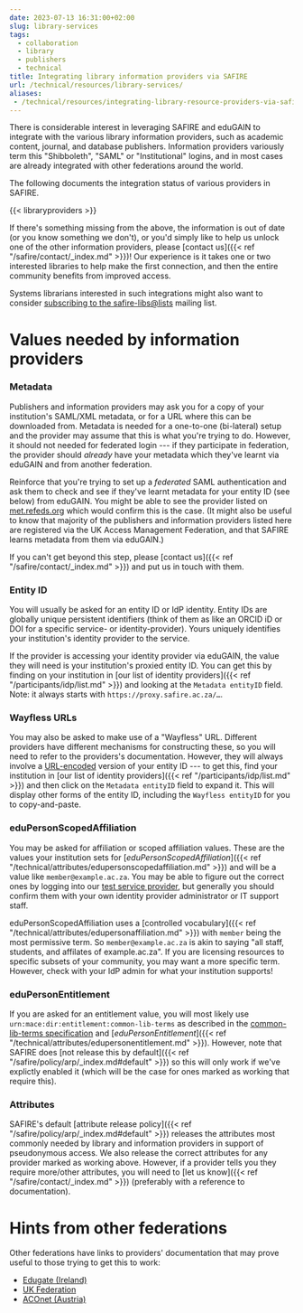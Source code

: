 ```yaml
---
date: 2023-07-13 16:31:00+02:00
slug: library-services
tags:
  - collaboration
  - library
  - publishers
  - technical
title: Integrating library information providers via SAFIRE
url: /technical/resources/library-services/
aliases:
 - /technical/resources/integrating-library-resource-providers-via-safire/
---
```


There is considerable interest in leveraging SAFIRE and eduGAIN to integrate with the various library information providers, such as academic content, journal, and database publishers. Information providers variously term this "Shibboleth", "SAML" or "Institutional" logins, and in most cases are already integrated with other federations around the world.

The following documents the integration status of various providers in SAFIRE.

{{< libraryproviders >}}

If there's something missing from the above, the information is out of date (or you know something we don't), or you'd simply like to help us unlock one of the other information providers, please [contact us]({{< ref "/safire/contact/_index.md" >}})! Our experience is it takes one or two interested libraries to help make the first connection, and then the entire community benefits from improved access.

Systems librarians interested in such integrations might also want to consider [subscribing to the safire-libs@lists](https://lists.tenet.ac.za/sympa/lists/ti/safire) mailing list.

# Values needed by information providers

### Metadata
Publishers and information providers may ask you for a copy of your institution's SAML/XML metadata, or for a URL where this can be downloaded from. Metadata is needed for a one-to-one (bi-lateral) setup and the provider may assume that this is what you're trying to do. However, it should not needed for federated login --- if they participate in federation, the provider should _already_ have your metadata which they've learnt via eduGAIN and from another federation.

Reinforce that you're trying to set up a _federated_ SAML authentication and ask them to check and see if they've learnt metadata for your entity ID (see below) from eduGAIN. You might be able to see the provider listed on [met.refeds.org](https://met.refeds.org/met/federation/edugain/) which would confirm this is the case. (It might also be useful to know that majority of the publishers and information providers listed here are registered via the UK Access Management Federation, and that SAFIRE learns metadata from them via eduGAIN.)

If you can't get beyond this step, please [contact us]({{< ref "/safire/contact/_index.md" >}}) and put us in touch with them.

### Entity ID
You will usually be asked for an entity ID or IdP identity. Entity IDs are globally unique persistent identifiers (think of them as like an ORCID iD or DOI for a specific service- or identity-provider). Yours uniquely identifies your institution's identity provider to the service.

If the provider is accessing your identity provider via eduGAIN, the value they will need is your institution's proxied entity ID. You can get this by finding on your institution in [our list of identity providers]({{< ref "/participants/idp/list.md" >}}) and looking at the `Metadata entityID` field. Note: it always starts with `https://proxy.safire.ac.za/…`.

### Wayfless URLs
You may also be asked to make use of a "Wayfless" URL. Different providers have different mechanisms for constructing these, so you will need to refer to the providers's documentation. However, they will always involve a [URL-encoded](https://en.wikipedia.org/wiki/Percent-encoding) version of your entity ID --- to get this, find your institution in [our list of identity providers]({{< ref "/participants/idp/list.md" >}}) and then click on  the `Metadata entityID` field to expand it. This will display other forms of the entity ID, including the `Wayfless entityID` for you to copy-and-paste.

### eduPersonScopedAffiliation
You may be asked for affiliation or scoped affiliation values. These are the values your institution sets for [_eduPersonScopedAffiliation_]({{< ref "/technical/attributes/edupersonscopedaffiliation.md" >}}) and will be a value like `member@example.ac.za`. You may be able to figure out the correct ones by logging into our [test service provider](https://testsp.safire.ac.za/), but generally you should confirm them with your own identity provider administrator or IT support staff.

eduPersonScopedAffiliation uses a [controlled vocabulary]({{< ref "/technical/attributes/edupersonaffiliation.md" >}}) with `member` being the most permissive term. So `member@example.ac.za` is akin to saying "all staff, students, and affilates of example.ac.za". If you are licensing resources to specific subsets of your community, you may want a more specific term. However, check with your IdP admin for what your institution supports!

### eduPersonEntitlement
If you are asked for an entitlement value, you will most likely use `urn:mace:dir:entitlement:common-lib-terms` as described in the [common-lib-terms specification](https://www.internet2.edu/products-services/trust-identity-middleware/mace-registries/urnmace-namespace/urn-mace-dir-registry/urn-mace-dir-entitlement/) and [_eduPersonEntitlement_]({{< ref "/technical/attributes/edupersonentitlement.md" >}}). However, note that SAFIRE does [not release this by default]({{< ref "/safire/policy/arp/_index.md#default" >}}) so this will only work if we've explictly enabled it (which will be the case for ones marked as working that require this).

### Attributes
SAFIRE's default [attribute release policy]({{< ref "/safire/policy/arp/_index.md#default" >}}) releases the attributes most commonly needed by library and information providers in support of pseudonymous access. We also release the correct attributes for any provider marked as working above. However, if a provider tells you they require more/other attributes, you will need to [let us know]({{< ref "/safire/contact/_index.md" >}}) (preferably with a reference to documentation).

# Hints from other federations

Other federations have links to providers' documentation that may prove useful to those trying to get this to work:

  * [Edugate (Ireland)](https://edugate.heanet.ie/rr3/p/page/LibraryAccess)
  * [UK Federation](https://www.ukfederation.org.uk/content/Documents/WAYFlessServices)
  * [ACOnet (Austria)](https://wiki.univie.ac.at/display/federation/Library+Services)

